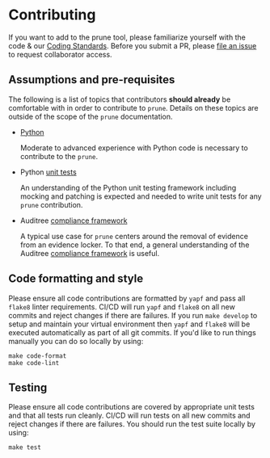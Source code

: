 # Contributing

If you want to add to the prune tool, please familiarize yourself with the code & our [Coding Standards][].
Before you submit a PR, please [file an issue][new collab] to request collaborator access.

## Assumptions and pre-requisites

The following is a list of topics that contributors **should already** be comfortable
with in order to contribute to `prune`.  Details on these topics are outside of
the scope of the `prune` documentation.

- [Python][python]

  Moderate to advanced experience with Python code is necessary to contribute
  to the `prune`.

- Python [unit tests][python-unit-tests]

  An understanding of the Python unit testing framework including mocking and patching is
  expected and needed to write unit tests for any `prune` contribution.

- Auditree [compliance framework][auditree-framework]

  A typical use case for `prune` centers around the removal of evidence from an evidence locker.
  To that end, a general understanding of the Auditree [compliance framework][auditree-framework] is
  useful.

## Code formatting and style

Please ensure all code contributions are formatted by `yapf` and pass all `flake8` linter requirements.
CI/CD will run `yapf` and `flake8` on all new commits and reject changes if there are failures.  If you
run `make develop` to setup and maintain your virtual environment then `yapf` and `flake8` will be executed
automatically as part of all git commits.  If you'd like to run things manually you can do so locally by using:

```shell
make code-format
make code-lint
```

## Testing

Please ensure all code contributions are covered by appropriate unit tests and that all tests run cleanly.
CI/CD will run tests on all new commits and reject changes if there are failures. You should run the test
suite locally by using:

```shell
make test
```

[Coding Standards]: https://github.com/ComplianceAsCode/auditree-prune/blob/master/doc/coding-standards.rst
[flake8]: https://gitlab.com/pycqa/flake8
[new collab]: https://github.com/ComplianceAsCode/auditree-prune/issues/new?template=new-collaborator.md
[yapf]: https://github.com/google/yapf
[python]: https://www.python.org/
[python-unit-tests]: https://docs.python.org/3/library/unittest.html
[auditree-framework]: https://github.com/ComplianceAsCode/auditree-framework
